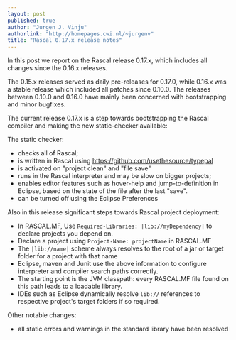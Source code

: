 ```yaml
---
layout: post 
published: true
author: "Jurgen J. Vinju"
authorlink: "http://homepages.cwi.nl/~jurgenv"
title: "Rascal 0.17.x release notes"
---
```


In this post we report on the Rascal release 0.17.x, which includes all changes since the 0.16.x releases. 

The 0.15.x releases served as daily pre-releases for 0.17.0, while 0.16.x was a stable release which included all patches since 0.10.0. The releases between 0.10.0 and 0.16.0 have mainly been concerned with bootstrapping and minor bugfixes.

The current release 0.17.x is a step towards bootstrapping the Rascal compiler and making the new static-checker available: 

The static checker:

* checks all of Rascal; 
* is written in Rascal using https://github.com/usethesource/typepal
* is activated on "project clean" and "file save"
* runs in the Rascal interpreter and may be slow on bigger projects;
* enables editor features such as hover-help and jump-to-definition in Eclipse, based on the state of the file after the last "save".
* can be turned off using the Eclipse Preferences

Also in this release significant steps towards Rascal project deployment:

* In RASCAL.MF, Use `Required-Libraries: |lib://myDependency|` to declare projects you depend on.
* Declare a project using `Project-Name: projectName` in RASCAL.MF
* The `|lib://name|` scheme always resolves to the root of a jar or target folder for a project with that name
* Eclipse, maven and Junit use the above information to configure interpreter and compiler search paths correctly. 
* The starting point is the JVM classpath: every RASCAL.MF file found on this path leads to a loadable library.
* IDEs such as Eclipse dynamically resolve `lib://` references to respective project's target folders if so required.

Other notable changes:

* all static errors and warnings in the standard library have been resolved


